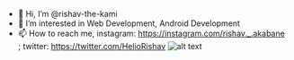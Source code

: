 - 👋 Hi, I’m @rishav-the-kami
- 👀 I’m interested in Web Development, Android Development
- 📫 How to reach me, instagram: https://instagram.com/rishav._.akabane ; twitter: https://twitter.com/HelioRishav
![alt text](https://i.pinimg.com/originals/8b/bf/ae/8bbfae53febcb1bfb62d0d71267b3de3.jpg)
<!---
rishav-the-kami/rishav-the-kami is a ✨ special ✨ repository because its `README.md` (this file) appears on your GitHub profile.
You can click the Preview link to take a look at your changes.
--->

